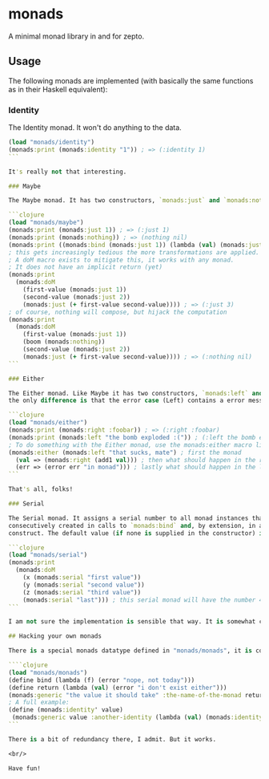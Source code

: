 # monads

A minimal monad library in and for zepto.

## Usage

The following monads are implemented (with basically the same functions as in their Haskell equivalent):

### Identity

The Identity monad. It won't do anything to the data.

````clojure
(load "monads/identity")
(monads:print (monads:identity "1")) ; => (:identity 1)
```

It's really not that interesting.

### Maybe

The Maybe monad. It has two constructors, `monads:just` and `monads:nothing`:

```clojure
(load "monads/maybe")
(monads:print (monads:just 1)) ; => (:just 1)
(monads:print (monads:nothing)) ; => (nothing nil)
(monads:print ((monads:bind (monads:just 1)) (lambda (val) (monads:just (add1 val))))) ; => (:just 2)
; this gets increasingly tedious the more transformations are applied.
; A doM macro exists to mitigate this, it works with any monad.
; It does not have an implicit return (yet)
(monads:print
  (monads:doM 
    (first-value (monads:just 1))
    (second-value (monads:just 2))
    (monads:just (+ first-value second-value)))) ; => (:just 3)
; of course, nothing will compose, but hijack the computation
(monads:print
  (monads:doM
    (first-value (monads:just 1))
    (boom (monads:nothing))
    (second-value (monads:just 2))
    (monads:just (+ first-value second-value)))) ; => (:nothing nil)
```

### Either

The Either monad. Like Maybe it has two constructors, `monads:left` and `monads:right`,
the only difference is that the error case (Left) contains a error message/object:

```clojure
(load "monads/either")
(monads:print (monads:right :foobar)) ; => (:right :foobar)
(monads:print (monads:left "the bomb exploded :(")) ; (:left the bomb exploded :()
; To do something with the Either monad, use the monads:either macro like so:
(monads:either (monads:left "that sucks, mate") ; first the monad
  (val => (monads:right (add1 val))) ; then what should happen in the right case
  (err => (error err "in monad"))) ; lastly what should happen in the left case
```

That's all, folks!

### Serial

The Serial monad. It assigns a serial number to all monad instances that are
consecutively created in calls to `monads:bind` and, by extension, in a `monads:doM`
construct. The default value (if none is supplied in the constructor) is 1.

```clojure
(load "monads/serial")
(monads:print
  (monads:doM
    (x (monads:serial "first value"))
    (y (monads:serial "second value"))
    (z (monads:serial "third value"))
    (monads:serial "last"))) ; this serial monad will have the number 4
```

I am not sure the implementation is sensible that way. It is somewhat convenient, though.

## Hacking your own monads

There is a special monads datatype defined in "monads/monads", it is constructed like so:

````clojure
(load "monads/monads")
(define bind (lambda (f) (error "nope, not today")))
(define return (lambda (val) (error "i don't exist either")))
(monads:generic "the value it should take" :the-name-of-the-monad return bind)
; A full example:
(define (monads:identity' value)
 (monads:generic value :another-identity (lambda (val) (monads:identity val)) (lambda (f) (f value))))
```

There is a bit of redundancy there, I admit. But it works.

<br/>

Have fun!
